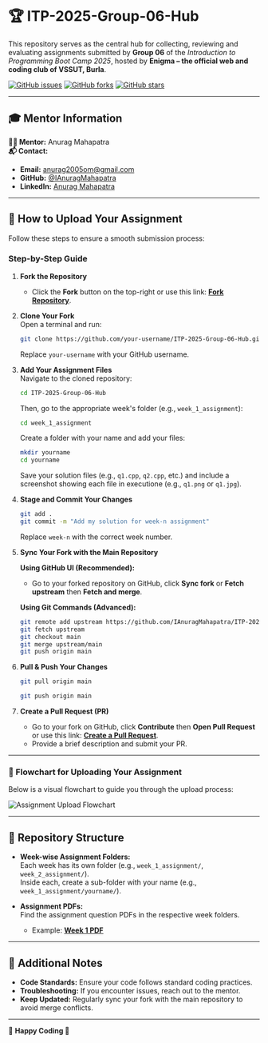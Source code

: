 # 🏆 ITP-2025-Group-06-Hub

This repository serves as the central hub for collecting, reviewing and evaluating assignments submitted by **Group 06** of the *Introduction to Programming Boot Camp 2025*, hosted by **Enigma – the official web and coding club of VSSUT, Burla**.

[![GitHub issues](https://img.shields.io/github/issues/IAnuragMahapatra/ITP-2025-Group-06-Hub?style=flat-square&color=red)](https://github.com/IAnuragMahapatra/ITP-2025-Group-06-Hub/issues)
[![GitHub forks](https://img.shields.io/github/forks/IAnuragMahapatra/ITP-2025-Group-06-Hub?style=flat-square&color=blue)](https://github.com/IAnuragMahapatra/ITP-2025-Group-06-Hub/network)
[![GitHub stars](https://img.shields.io/github/stars/IAnuragMahapatra/ITP-2025-Group-06-Hub?style=flat-square&color=gold)](https://github.com/IAnuragMahapatra/ITP-2025-Group-06-Hub/stargazers)

---

## 🎓 Mentor Information

**👨‍🏫 Mentor:** Anurag Mahapatra  
**📬 Contact:**  

- **Email:** [anurag2005om@gmail.com](mailto:anurag2005om@gmail.com)  
- **GitHub:** [@IAnuragMahapatra](https://github.com/IAnuragMahapatra)  
- **LinkedIn:** [Anurag Mahapatra](https://www.linkedin.com/in/anurag-mahapatra-7336892b0/)

---

## 🚀 How to Upload Your Assignment

Follow these steps to ensure a smooth submission process:

### **Step-by-Step Guide**

1. **Fork the Repository**  
   - Click the **Fork** button on the top-right or use this link: **[Fork Repository](https://github.com/IAnuragMahapatra/ITP-2025-Group-06-Hub/fork)**.

2. **Clone Your Fork**  
   Open a terminal and run:

   ```bash
   git clone https://github.com/your-username/ITP-2025-Group-06-Hub.git
   ```

   Replace `your-username` with your GitHub username.

3. **Add Your Assignment Files**  
   Navigate to the cloned repository:

   ```bash
   cd ITP-2025-Group-06-Hub
   ```

   Then, go to the appropriate week's folder (e.g., `week_1_assignment`):

   ```bash
   cd week_1_assignment
   ```

   Create a folder with your name and add your files:

   ```bash
   mkdir yourname
   cd yourname
   ```

   Save your solution files (e.g., `q1.cpp`, `q2.cpp`, etc.) and include a screenshot showing each file in executione (e.g., `q1.png` or `q1.jpg`).

4. **Stage and Commit Your Changes**  

   ```bash
   git add .
   git commit -m "Add my solution for week-n assignment"
   ```

   Replace `week-n` with the correct week number.

5. **Sync Your Fork with the Main Repository**

   **Using GitHub UI (Recommended):**  
   - Go to your forked repository on GitHub, click **Sync fork** or **Fetch upstream** then **Fetch and merge**.

   **Using Git Commands (Advanced):**

   ```bash
   git remote add upstream https://github.com/IAnuragMahapatra/ITP-2025-Group-06-Hub.git
   git fetch upstream
   git checkout main
   git merge upstream/main
   git push origin main
   ```

6. **Pull & Push Your Changes**  

   ```bash
   git pull origin main
   ```
   ```bash
   git push origin main
   ```

7. **Create a Pull Request (PR)**  
   - Go to your fork on GitHub, click **Contribute** then **Open Pull Request** or use this link: **[Create a Pull Request](https://github.com/IAnuragMahapatra/ITP-2025-Group-06-Hub/compare)**.
   - Provide a brief description and submit your PR.  

---

### 🔄 Flowchart for Uploading Your Assignment

Below is a visual flowchart to guide you through the upload process:

![Assignment Upload Flowchart](https://github.com/IAnuragMahapatra/ITP-2025-Group-06-Hub/blob/main/Instructions/flowchart.png)

---

## 📂 Repository Structure

- **Week-wise Assignment Folders:**  
  Each week has its own folder (e.g., `week_1_assignment/`, `week_2_assignment/`).  
  Inside each, create a sub-folder with your name (e.g., `week_1_assignment/yourname/`).

- **Assignment PDFs:**  
  Find the assignment question PDFs in the respective week folders.  
  - Example: **[Week 1 PDF](https://github.com/IAnuragMahapatra/ITP-2025-Group-06-Hub/blob/main/week-1_assignment/week-1_assignment.pdf)**

---

## 🔔 Additional Notes

- **Code Standards:** Ensure your code follows standard coding practices.
- **Troubleshooting:** If you encounter issues, reach out to the mentor.
- **Keep Updated:** Regularly sync your fork with the main repository to avoid merge conflicts.

---

🔹 **Happy Coding 🚀**
